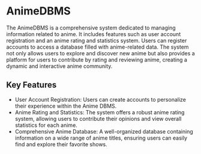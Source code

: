 # AnimeDBMS
The AnimeDBMS is a comprehensive system dedicated to managing information related to anime. It includes features such as user account registration and an anime rating and statistics system. Users can register accounts to access a database filled with anime-related data. The system not only allows users to explore and discover new anime but also provides a platform for users to contribute by rating and reviewing anime, creating a dynamic and interactive anime community.

## Key Features
* User Account Registration: Users can create accounts to personalize their experience within the Anime DBMS.
* Anime Rating and Statistics: The system offers a robust anime rating system, allowing users to contribute their opinions and view overall statistics for each anime.
* Comprehensive Anime Database: A well-organized database containing information on a wide range of anime titles, ensuring users can easily find and explore their favorite shows.